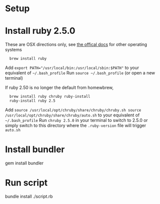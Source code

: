 # Setup

# Install ruby 2.5.0
These are OSX directions only, see [the offical docs](https://www.ruby-lang.org/en/documentation/installation/) for other operating systems

```
  brew install ruby
```

Add `export PATH="/usr/local/bin:/usr/local/sbin:$PATH"` to your equivalent of `~/.bash_profile`
Run `source ~/.bash_profile` (or open a new terminal)

If ruby 2.50 is no longer the default from homewbrew,
```
  brew install ruby chruby ruby-install
  ruby-install ruby 2.5
```
Add `source /usr/local/opt/chruby/share/chruby/chruby.sh
source /usr/local/opt/chruby/share/chruby/auto.sh` to your equivalent of `~/.bash_profile` 
Run `chruby 2.5.0` in your terminal to switch to 2.5.0 or simply switch to this directory where the `.ruby-version` file will trigger `auto.sh`

# Install bundler
  gem install bundler

# Run script
  bundle install
  ./script.rb